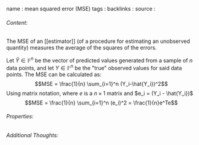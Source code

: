 name : mean squared error (MSE)
tags : 
backlinks : 
source : 

###### Content:
The MSE of an [[estimator]] (of a procedure for estimating an unobserved quantity) measures the average of the squares of the errors.

Let $\hat{Y}\in \mathbb{F}^n$ be the vector of predicted values generated from a sample of $n$ data points, and let $Y\in \mathbb{F}^n$ be the "true" observed values for said data points. The MSE can be calculated as:
$$MSE = \frac{1}{n} \sum_{i=1}^n (Y_i-\hat{Y_i})^2$$
Using matrix notation, where $e$ is a $n \times 1$ matrix and  $e_i = (Y_i - \hat{Y_i})$
$$MSE = \frac{1}{n} \sum_{i=1}^n (e_i)^2 = \frac{1}{n}e^Te$$

###### Properties:


###### Additional Thoughts:

